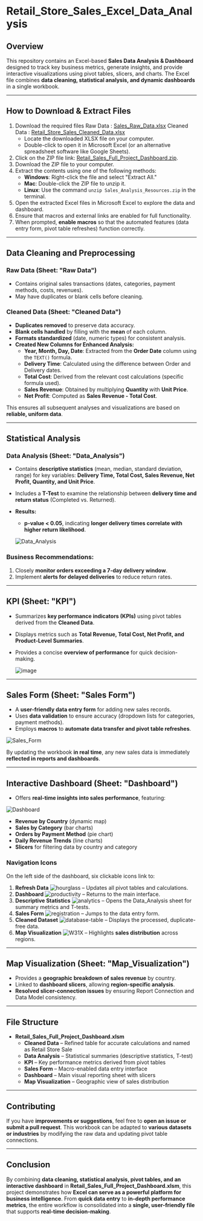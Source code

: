 # Retail_Store_Sales_Excel_Data_Analysis

## Overview
This repository contains an Excel-based **Sales Data Analysis & Dashboard** designed to track key business metrics, generate insights, and provide interactive visualizations using pivot tables, slicers, and charts. The Excel file combines **data cleaning, statistical analysis, and dynamic dashboards** in a single workbook.

---

## How to Download & Extract Files
1. Download the required files
Raw Data : [Sales_Raw_Data.xlsx](https://github.com/Saher-Younas/Retail_Store_Excel_Data_Analysis/blob/main/sales_raw_data.xlsx)                                                       Cleaned Data : [Retail_Store_Sales_Cleaned_Data.xlsx](https://github.com/Saher-Younas/Retail_Store_Excel_Data_Analysis/blob/main/Retail_Store_Sales_Cleaned_Data.xlsx)
   - Locate the downloaded XLSX file on your computer.
   - Double-click to open it in Microsoft Excel (or an alternative spreadsheet software like Google Sheets).
2. Click on the ZIP file link: [Retail_Sales_Full_Project_Dashboard.zip](https://github.com/Saher-Younas/Retail_Store_Excel_Data_Analysis/blob/main/Retail_Sales_Full_Project_Dashboard.zip).
3. Download the ZIP file to your computer.
4. Extract the contents using one of the following methods:
   - **Windows**: Right-click the file and select "Extract All."
   - **Mac**: Double-click the ZIP file to unzip it.
   - **Linux**: Use the command `unzip Sales_Analysis_Resources.zip` in the terminal.
5. Open the extracted Excel files in Microsoft Excel to explore the data and dashboard.
6. Ensure that macros and external links are enabled for full functionality.
7. When prompted, **enable macros** so that the automated features (data entry form, pivot table refreshes) function correctly.

---

## Data Cleaning and Preprocessing
### **Raw Data (Sheet: "Raw Data")**
- Contains original sales transactions (dates, categories, payment methods, costs, revenues).
- May have duplicates or blank cells before cleaning.

### **Cleaned Data (Sheet: "Cleaned Data")**
- **Duplicates removed** to preserve data accuracy.
- **Blank cells handled** by filling with the **mean** of each column.
- **Formats standardized** (date, numeric types) for consistent analysis.
- **Created New Columns for Enhanced Analysis:**
  - **Year, Month, Day, Date**: Extracted from the **Order Date** column using the `TEXT()` formula.
  - **Delivery Time**: Calculated using the difference between Order and Delivery dates.
  - **Total Cost**: Derived from the relevant cost calculations (specific formula used).
  - **Sales Revenue**: Obtained by multiplying **Quantity** with **Unit Price**.
  - **Net Profit**: Computed as **Sales Revenue - Total Cost**.

This ensures all subsequent analyses and visualizations are based on **reliable, uniform data**.

---

## Statistical Analysis
### **Data Analysis (Sheet: "Data_Analysis")**
- Contains **descriptive statistics** (mean, median, standard deviation, range) for key variables: **Delivery Time, Total Cost, Sales Revenue, Net Profit, Quantity, and Unit Price**.
- Includes a **T-Test** to examine the relationship between **delivery time and return status** (Completed vs. Returned).
- **Results:**
  - **p-value < 0.05**, indicating **longer delivery times correlate with higher return likelihood**.

  ![Data_Analysis](https://github.com/user-attachments/assets/ff8e3fd9-fd62-446f-9c68-be44dc5c10ac)

  
### **Business Recommendations:**
1. Closely **monitor orders exceeding a 7-day delivery window**.
2. Implement **alerts for delayed deliveries** to reduce return rates.

---

## KPI (Sheet: "KPI")
- Summarizes **key performance indicators (KPIs)** using pivot tables derived from the **Cleaned Data**.
- Displays metrics such as **Total Revenue, Total Cost, Net Profit, and Product-Level Summaries**.
- Provides a concise **overview of performance** for quick decision-making.

  ![image](https://github.com/user-attachments/assets/ed788da8-6a54-43ce-9314-237049569202)


---

## Sales Form (Sheet: "Sales Form")

- A **user-friendly data entry form** for adding new sales records.
- Uses **data validation** to ensure accuracy (dropdown lists for categories, payment methods).
- Employs **macros** to **automate data transfer and pivot table refreshes**.
  
![Sales_Form](https://github.com/user-attachments/assets/65d31744-21f3-46b3-8837-27db5a1253b5)

By updating the workbook **in real time**, any new sales data is immediately **reflected in reports and dashboards**.

---

## Interactive Dashboard (Sheet: "Dashboard")
- Offers **real-time insights into sales performance**, featuring:

![Dashboard](https://github.com/user-attachments/assets/534d1b7f-a441-4acd-9af7-4a1074707f9d)


  - **Revenue by Country** (dynamic map)
  - **Sales by Category** (bar charts)
  - **Orders by Payment Method** (pie chart)
  - **Daily Revenue Trends** (line charts)
  - **Slicers** for filtering data by country and category

### **Navigation Icons**
On the left side of the dashboard, six clickable icons link to:



1. **Refresh Data** ![hourglass](https://github.com/user-attachments/assets/807aa291-8cc3-4f60-9682-5aad8d142d33) – Updates all pivot tables and calculations.
2. **Dashboard** ![productivity](https://github.com/user-attachments/assets/e7cdf6f5-38be-410a-be09-759228a4fc46)
  – Returns to the main interface.
3. **Descriptive Statistics** ![analytics](https://github.com/user-attachments/assets/b7538821-11e5-4293-a352-ee49e4fa7e9e)
  – Opens the Data_Analysis sheet for summary metrics and T-tests.
4. **Sales Form**  ![registration](https://github.com/user-attachments/assets/902bff18-b3ab-4776-a6f0-6caa04b90a69)
 – Jumps to the data entry form.
5. **Cleaned Dataset**  ![database-table](https://github.com/user-attachments/assets/2c3333a8-9271-457a-8c14-8f96ead86253)
 – Displays the processed, duplicate-free data.
6. **Map Visualization** ![W31X](https://github.com/user-attachments/assets/6b5043f9-b70e-4f0d-9527-fe12e3c28f34)
 – Highlights **sales distribution** across regions.

---

## Map Visualization (Sheet: "Map_Visualization")
- Provides a **geographic breakdown of sales revenue** by country.
- Linked to **dashboard slicers**, allowing **region-specific analysis**.
- **Resolved slicer-connection issues** by ensuring Report Connection and Data Model consistency.

---

## File Structure
- **Retail_Sales_Full_Project_Dashboard.xlsm**
  - **Cleaned Data** – Refined table for accurate calculations and named as Retail Store Sale
  - **Data Analysis** – Statistical summaries (descriptive statistics, T-test)
  - **KPI** – Key performance metrics derived from pivot tables
  - **Sales Form** – Macro-enabled data entry interface
  - **Dashboard** – Main visual reporting sheet with slicers
  - **Map Visualization** – Geographic view of sales distribution

---

## Contributing
If you have **improvements or suggestions**, feel free to **open an issue or submit a pull request**. This workbook can be adapted to **various datasets or industries** by modifying the raw data and updating pivot table connections.

---

## Conclusion
By combining **data cleaning, statistical analysis, pivot tables, and an interactive dashboard** in **Retail_Sales_Full_Project_Dashboard.xlsm**, this project demonstrates how **Excel can serve as a powerful platform for business intelligence**. From **quick data entry** to **in-depth performance metrics**, the entire workflow is consolidated into a **single, user-friendly file** that supports **real-time decision-making**.

